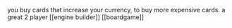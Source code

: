 you buy cards that increase your currency, to buy more expensive cards.
a great 2 player [[engine builder]] [[boardgame]]

